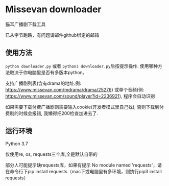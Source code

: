 # Missevan downloader

猫耳广播剧下载工具

已从字节跑路，有问题请邮件github绑定的邮箱

## 使用方法

`python downloader.py` 或者 `python3 downloader.py`后按提示操作. 使用哪种方法取决于你电脑里是否有多版本python。

支持广播剧列表(含有drama的地址.例: https://www.missevan.com/mdrama/drama/25276) 或单个音频(例: https://www.missevan.com/sound/player?id=2236921), 程序会自动识别

如果需要下载付费广播剧则需要输入cookie(开发者模式里自己找), 否则下载到付费剧的时候会报错, 我懒得把200检查加进去了.

## 运行环境

Python 3.7

仅使用re, os, requests三个库,全是默认自带的

部分人可能提示缺requests库，如果有提示 No module named 'requests'，请在命令行下pip install requests（mac下或电脑里有多环境，则执行pip3 install requests）

